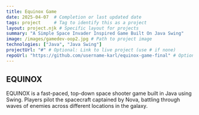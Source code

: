 ```yaml
---
title: Equinox Game
date: 2025-04-07  # Completion or last updated date
tags: project     # Tag to identify this as a project
layout: project.njk # Specific layout for projects
summary: "A Simple Space Invader Inspired Game Built On Java Swing"
image: /images/gamedev-oop2.jpg # Path to project image
technologies: ["Java", "Java Swing"]
projectUrl: "#" # Optional: Link to live project (use # if none)
repoUrl: "https://github.com/username-karl/equinox-game-final" # Optional: Link to code repo (use # if none)
---
```


## EQUINOX

EQUINOX is a fast-paced, top-down space shooter game built in Java using Swing. Players pilot the spacecraft captained by Nova, battling through waves of enemies across different locations in the galaxy.

